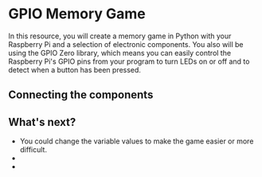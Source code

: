 # GPIO Memory Game

In this resource, you will create a memory game in Python with your Raspberry Pi and a selection of electronic components. You also will be using the GPIO Zero library, which means you can easily control the Raspberry Pi's GPIO pins from your program to turn LEDs on or off and to detect when a button has been pressed.

## Connecting the components

## What's next?
- You could change the variable values to make the game easier or more difficult.
-
-  
